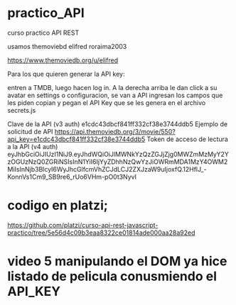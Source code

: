 # practico_API
curso practico API REST

usamos themoviebd
elifred
roraima2003

https://www.themoviedb.org/u/elifred

Para los que quieren generar la API key:

entren a TMDB, luego hacen log in.
A la derecha arriba le dan click a su avatar
en settings o configuracion, se van a API
ingresan los campos que les piden
copian y pegan el API Key que se les genera en el archivo secrets.js

Clave de la API (v3 auth)
e1cdc43dbcf841ff332cf38e3744ddb5
Ejemplo de solicitud de API
https://api.themoviedb.org/3/movie/550?api_key=e1cdc43dbcf841ff332cf38e3744ddb5
Token de acceso de lectura a la API (v4 auth)
eyJhbGciOiJIUzI1NiJ9.eyJhdWQiOiJlMWNkYzQzZGJjZjg0MWZmMzMyY2YzOGUzNzQ0ZGRiNSIsInN1YiI6IjYyZDhhNzQwYzJiOWRmMDA1MzY4OWM2MiIsInNjb3BlcyI6WyJhcGlfcmVhZCJdLCJ2ZXJzaW9uIjoxfQ.12HflJ_-KonnVs1Cm9_SB9re6_rUo6VHm-pO0t3NyvI


# codigo en platzi;
https://github.com/platzi/curso-api-rest-javascript-practico/tree/5e56d4c09b3eaa8322ce01814ade000aa28a92ed

# video 5 manipulando el DOM ya hice listado de pelicula conusmiendo el API_KEY

